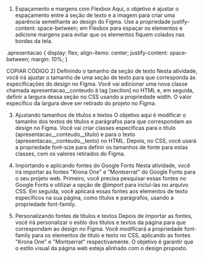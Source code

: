 1) Espaçamento e margens com Flexbox
Aqui, o objetivo é ajustar o espaçamento entre a seção de texto e a imagem para criar uma aparência semelhante ao design do Figma. Use a propriedade justify-content: space-between; em Flexbox para espaçar os elementos e adicione margens para evitar que os elementos fiquem colados nas bordas da tela.

.apresentacao {
  display: flex;
  align-items: center;
  justify-content: space-between;
  margin: 10%;
}

COPIAR CÓDIGO
2) Definindo o tamanho da seção de texto
Nesta atividade, você irá ajustar o tamanho de uma seção de texto para que corresponda às especificações do design no Figma. Você vai adicionar uma nova classe chamada apresentacao__conteudo à tag [section] no HTML e, em seguida, definir a largura dessa seção no CSS usando a propriedade width. O valor específico da largura deve ser retirado do projeto no Figma.

3) Ajustando tamanhos de títulos e textos
O objetivo aqui é modificar o tamanho dos textos de títulos e parágrafos para que correspondam ao design no Figma. Você vai criar classes específicas para o título (apresentacao__conteudo__titulo) e para o texto (apresentacao__conteudo__texto) no HTML. Depois, no CSS, você usará a propriedade font-size para definir os tamanhos de fonte para estas classes, com os valores retirados do Figma.

4) Importando e aplicando fontes do Google Fonts
Nesta atividade, você irá importar as fontes "Krona One" e "Montserrat" do Google Fonts para o seu projeto web. Primeiro, você precisa pesquisar essas fontes no Google Fonts e utilizar a opção de @import para incluí-las no arquivo CSS. Em seguida, você aplicará essas fontes aos elementos de texto específicos na sua página, como títulos e parágrafos, usando a propriedade font-family.

5) Personalizando fontes de títulos e textos
Depois de importar as fontes, você irá personalizar o estilo dos títulos e textos da página para que correspondam ao design no Figma. Você modificará a propriedade font-family para os elementos de título e texto no CSS, aplicando as fontes "Krona One" e "Montserrat" respectivamente. O objetivo é garantir que o estilo visual da página web esteja alinhado com o design proposto.